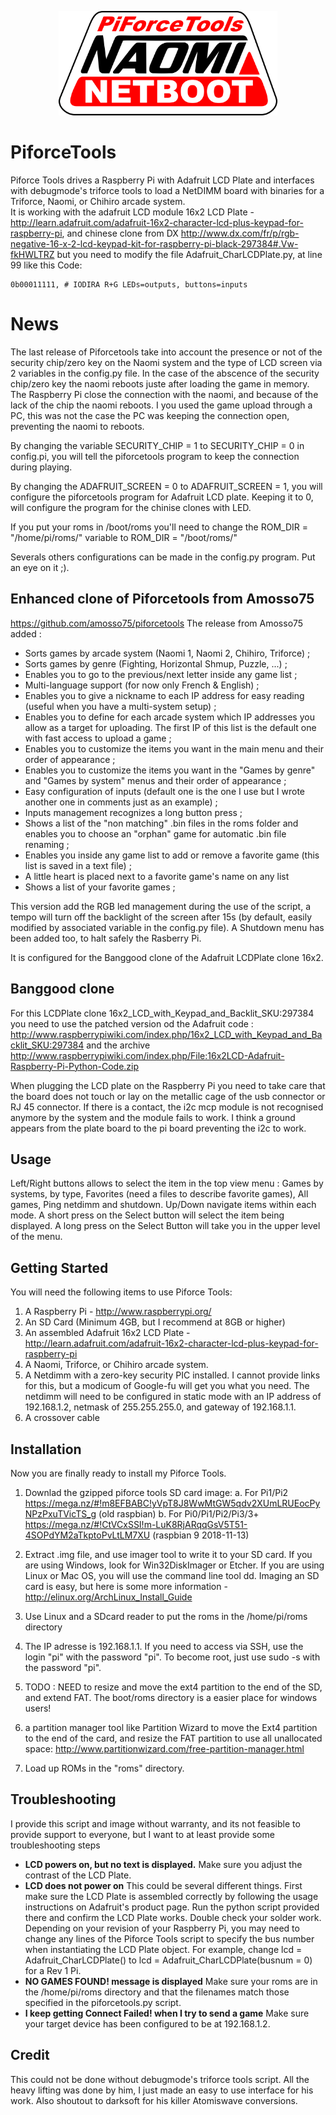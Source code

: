 <p align="center">
  <img src="logo/netboot_only.png" width="350"/>
</p>

PiforceTools
============

Piforce Tools drives a Raspberry Pi with Adafruit LCD Plate and interfaces with debugmode's triforce tools to load a NetDIMM board with binaries for a Triforce, Naomi, or Chihiro arcade system.  
It is working with the adafruit LCD module 16x2 LCD Plate - http://learn.adafruit.com/adafruit-16x2-character-lcd-plus-keypad-for-raspberry-pi, and chinese clone from DX http://www.dx.com/fr/p/rgb-negative-16-x-2-lcd-keypad-kit-for-raspberry-pi-black-297384#.Vw-fkHWLTRZ but you need to modify the file Adafruit_CharLCDPlate.py, at line 99 like this 
Code:

~~~~~~
0b00011111, # IODIRA R+G LEDs=outputs, buttons=inputs
~~~~~~

News
======

The last release of Piforcetools take into account the presence or not of the security chip/zero key on the Naomi system and the type of LCD screen via 2 variables in the config.py file.
In the case of the abscence of the security chip/zero key the naomi reboots juste after loading the game in memory. The Raspberry Pi close the connection with the naomi, and because of the lack of the chip the naomi reboots. I you used the game upload through a PC, this was not the case the PC was keeping the connection open, preventing the naomi to reboots. 

By changing the variable SECURITY_CHIP = 1 to SECURITY_CHIP = 0 in config.pi, you will tell the piforcetools program to keep the connection during playing.

By changing the ADAFRUIT_SCREEN = 0 to ADAFRUIT_SCREEN = 1, you will configure the piforcetools program for Adafruit LCD plate. Keeping it to 0, will configure the program for the chinise clones with LED.

If you put your roms in /boot/roms you'll need to change the ROM_DIR = "/home/pi/roms/"  variable to ROM_DIR = "/boot/roms/"  

Severals others configurations can be made in the config.py program. Put an eye on it ;).

## Enhanced clone of Piforcetools from Amosso75
https://github.com/amosso75/piforcetools
The release from Amosso75 added : 

- Sorts games by arcade system (Naomi 1, Naomi 2, Chihiro, Triforce) ;
- Sorts games by genre (Fighting, Horizontal Shmup, Puzzle, ...) ;
- Enables you to go to the previous/next letter inside any game list ;
- Multi-language support (for now only French & English) ;
- Enables you to give a nickname to each IP address for easy reading
(useful when you have a multi-system setup) ;
- Enables you to define for each arcade system which IP addresses you
allow as a target for uploading. The first IP of this list is the
default one with fast access to upload a game ;
- Enables you to customize the items you want in the main menu and
their order of appearance ;
- Enables you to customize the items you want in the "Games by genre"
and "Games by system" menus and their order of appearance ;
- Easy configuration of inputs (default one is the one I use but I
wrote another one in comments just as an example) ;
- Inputs management recognizes a long button press ;
- Shows a list of the "non matching" .bin files in the roms folder and
enables you to choose an "orphan" game for automatic .bin file renaming
;
- Enables you inside any game list to add or remove a favorite game
(this list is saved in a text file) ;
- A little heart is placed next to a favorite game's name on any list
- Shows a list of your favorite games ;

This version add the RGB led management during the use of the script, a tempo will turn off the backlight of the screen after 15s (by default, easily modified by associated variable in the config.py file). A Shutdown menu has been added too, to halt safely the Rasberry Pi.

It is configured for the Banggood clone of the Adafruit LCDPlate clone 16x2. 

## Banggood clone
For this LCDPlate clone 16x2_LCD_with_Keypad_and_Backlit_SKU:297384  you need to use the patched version od the Adafruit code : http://www.raspberrypiwiki.com/index.php/16x2_LCD_with_Keypad_and_Backlit_SKU:297384 and the archive http://www.raspberrypiwiki.com/index.php/File:16x2LCD-Adafruit-Raspberry-Pi-Python-Code.zip

When plugging the LCD plate on the Raspberry Pi you need to take care that the board does not touch or lay on the metallic cage of the usb connector or RJ 45 connector. If there is a contact, the i2c mcp module is not recognised anymore by the system and the module fails to work. I think a ground appears from the plate board to the pi board preventing the i2c to work.

## Usage

Left/Right buttons allows to select the item in the top view menu : Games by systems, by type, Favorites (need a files to describe favorite games), All games, Ping netdimm and shutdown.  Up/Down navigate items within each mode.  A short press on the Select button will select the item being displayed. A long press on the Select Button will take you in the upper level of the menu.

## Getting Started

You will need the following items to use Piforce Tools:

1. A Raspberry Pi - http://www.raspberrypi.org/ 
2. An SD Card (Minimum 4GB, but I recommend at 8GB or higher)
3. An assembled Adafruit 16x2 LCD Plate - http://learn.adafruit.com/adafruit-16x2-character-lcd-plus-keypad-for-raspberry-pi
4. A Naomi, Triforce, or Chihiro arcade system.
5. A Netdimm with a zero-key security PIC installed.  I cannot provide links for this, but a modicum of Google-fu will get you what you need.  The netdimm will need to be configured in static mode with an IP address of 192.168.1.2, netmask of 255.255.255.0, and gateway of 192.168.1.1.
6. A crossover cable

## Installation

Now you are finally ready to install my Piforce Tools.

1. Downlad the gzipped piforce tools SD card image: 
  a. For Pi1/Pi2 https://mega.nz/#!m8EFBABC!yVpT8J8WwMtGW5qdv2XUmLRUEocPyNPzPxuTVicTS_g (old raspbian)
  b. For Pi0/Pi1/Pi2/Pi3/3+  https://mega.nz/#!CtVCxSSI!m-LuK8RjARqqGsV5T51-4SOPdYM2aTkptoPvLtLM7XU (raspbian 9 2018-11-13)
2. Extract .img file, and use imager tool to write it to your SD card.  If you are using Windows, look for Win32DiskImager or Etcher.  If you are using Linux or Mac OS, you will use the command line tool dd.  Imaging an SD card is easy, but here is some more information - http://elinux.org/ArchLinux_Install_Guide
3. Use Linux and a SDcard reader to put the roms in the /home/pi/roms directory
4. The IP adresse is 192.168.1.1. If you need to access via SSH, use the login "pi" with the password "pi". To become root, just use sudo -s with the password "pi".
5. TODO : NEED to resize and move the ext4 partition to the end of the SD, and extend FAT. The boot/roms directory is a easier place for windows users!

3. a partition manager tool like Partition Wizard to move the Ext4 partition to the end of the card, and resize the FAT partition to use all unallocated space: http://www.partitionwizard.com/free-partition-manager.html
4. Load up ROMs in the "roms" directory.

## Troubleshooting
I provide this script and image without warranty, and its not feasible to provide support to everyone, but I want to at least provide some troubleshooting steps 

* **LCD powers on, but no text is displayed.** Make sure you adjust the contrast of the LCD Plate.  
* **LCD does not power on** This could be several different things.  First make sure the LCD Plate is assembled correctly by following the usage instructions on Adafruit's product page.  Run the python script provided there and confirm the LCD Plate works.  Double check your solder work.  Depending on your revision of your Raspberry Pi, you may need to change any lines of the Piforce Tools script to specify the bus number when instantiating the LCD Plate object.  For example, change lcd = Adafruit_CharLCDPlate() to lcd = Adafruit_CharLCDPlate(busnum = 0) for a Rev 1 Pi.
* **NO GAMES FOUND! message is displayed** Make sure your roms are in the /home/pi/roms directory and that the filenames match those specified in the piforcetools.py script. 
* **I keep getting Connect Failed! when I try to send a game** Make sure your target device has been configured to be at 192.168.1.2.

## Credit

This could not be done without debugmode's triforce tools script.  All the heavy lifting was done by him, I just made an easy to use interface for his work.  Also shoutout to darksoft for his killer Atomiswave conversions.
